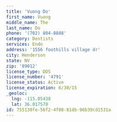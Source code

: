 ```yaml
---
title: 'Vuong Do'
first_name: Vuong
middle_name: The
last_name: Do
phone: '(702) 804-8888'
category: Dentists
services: Endo
address: '1556 foothills village dr'
city: Henderson
state: NV
zip: '89012'
license_type: DDS
license_number: '4791'
license_status: Active
license_expiration: 6/30/15
_geoloc:
  lng: -115.05438
  lat: 36.017578
id: 755130fe-56f2-4f08-81db-96b39cd1531a
---
```

